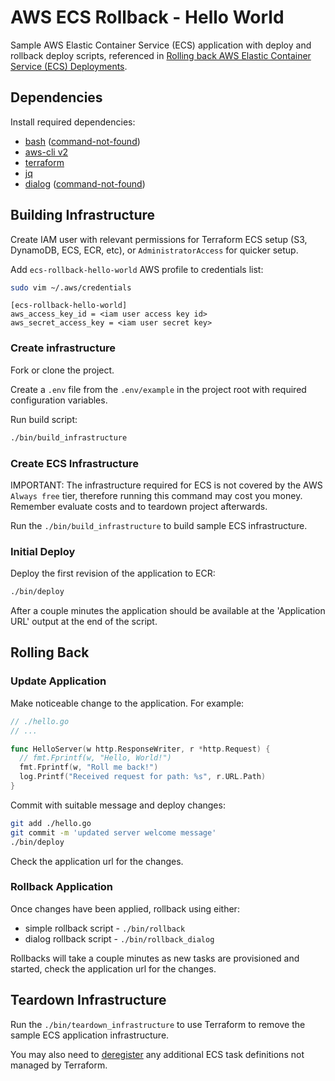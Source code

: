 # AWS ECS Rollback - Hello World

Sample AWS Elastic Container Service (ECS) application with deploy and rollback deploy scripts, referenced in [Rolling back AWS Elastic Container Service (ECS) Deployments](https://www.cpcwood.com/blog/4-rolling-back-aws-elastic-container-service-ecs-deployments).

## Dependencies

Install required dependencies:
- [bash](https://www.gnu.org/software/bash/) ([command-not-found](https://command-not-found.com/bash))
- [aws-cli v2](https://docs.aws.amazon.com/cli/latest/userguide/install-cliv2.html)
- [terraform](https://learn.hashicorp.com/tutorials/terraform/install-cli)
- [jq](https://stedolan.github.io/jq/download/)
- [dialog](https://linux.die.net/man/1/dialog) ([command-not-found](https://command-not-found.com/dialog))

## Building Infrastructure

Create IAM user with relevant permissions for Terraform ECS setup (S3, DynamoDB, ECS, ECR, etc), or `AdministratorAccess` for quicker setup.

Add `ecs-rollback-hello-world` AWS profile to credentials list:

```sh
sudo vim ~/.aws/credentials
```

```
[ecs-rollback-hello-world]
aws_access_key_id = <iam user access key id>
aws_secret_access_key = <iam user secret key>
```

### Create infrastructure

Fork or clone the project.

Create a `.env` file from the `.env/example` in the project root with required configuration variables.

Run build script:

```sh
./bin/build_infrastructure
```

### Create ECS Infrastructure

IMPORTANT: The infrastructure required for ECS is not covered by the AWS `Always free` tier, therefore running this command may cost you money. Remember evaluate costs and to teardown project afterwards.

Run the `./bin/build_infrastructure` to build sample ECS infrastructure.

### Initial Deploy

Deploy the first revision of the application to ECR:

```sh
./bin/deploy
```

After a couple minutes the application should be available at the 'Application URL' output at the end of the script.

## Rolling Back

### Update Application

Make noticeable change to the application. For example:

```go
// ./hello.go
// ...

func HelloServer(w http.ResponseWriter, r *http.Request) {
  // fmt.Fprintf(w, "Hello, World!")
  fmt.Fprintf(w, "Roll me back!")
  log.Printf("Received request for path: %s", r.URL.Path)
}
```

Commit with suitable message and deploy changes:

```sh
git add ./hello.go
git commit -m 'updated server welcome message'
./bin/deploy
```

Check the application url for the changes.

### Rollback Application

Once changes have been applied, rollback using either:

- simple rollback script - `./bin/rollback`
- dialog rollback script - `./bin/rollback_dialog`

Rollbacks will take a couple minutes as new tasks are provisioned and started, check the application url for the changes.

## Teardown Infrastructure

Run the `./bin/teardown_infrastructure` to use Terraform to remove the sample ECS application infrastructure.

You may also need to [deregister](https://docs.aws.amazon.com/AmazonECS/latest/developerguide/deregister-task-definition.html) any additional ECS task definitions not managed by Terraform.
